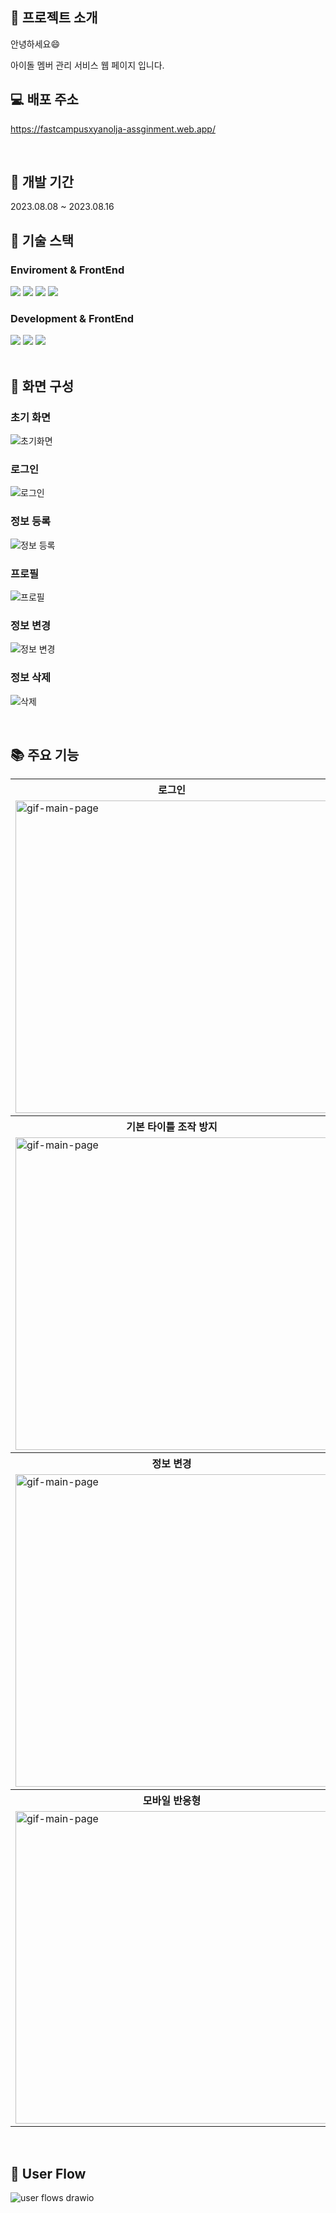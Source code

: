 ## :memo: 프로젝트 소개

안녕하세요:smile: 

아이돌 멤버 관리 서비스 웹 페이지 입니다.
<br/>

##  :computer: 배포 주소

https://fastcampusxyanolja-assginment.web.app/

<br>

##  :calendar: 개발 기간

2023.08.08 ~ 2023.08.16
<br>
##  :hammer: 기술 스택

### Enviroment & FrontEnd
<div>
  <img src="https://img.shields.io/badge/visual studio code-007ACC?style=for-the-badge&logo=visual studio&logoColor=white">
  <img src="https://img.shields.io/badge/github-181717?style=for-the-badge&logo=github&logoColor=white">
  <img src="https://img.shields.io/badge/git-F05032?style=for-the-badge&logo=git&logoColor=white">
  <img src="https://img.shields.io/badge/Firebase-FFCA28?style=for-the-badge&logo=firebase&logoColor=black"/>
  

</div>
  
### Development & FrontEnd
<div>
  
  <img src="https://img.shields.io/badge/css-1572B6?style=for-the-badge&logo=css3&logoColor=white"> 
  <img src="https://img.shields.io/badge/javascript-F7DF1E?style=for-the-badge&logo=javascript&logoColor=black"> 
  <img src="https://img.shields.io/badge/HTML5-E34F26?style=for-the-badge&logo=html5&logoColor=white">
  </div>
<br>

## :art: 화면 구성
### 초기 화면
![초기화면](https://github.com/KDT1-FE/Y_FE_JAVASCRIPT_PICTURE/assets/37584686/7d85a09d-e2b4-4fd2-a33a-93c61348a39b)
### 로그인
![로그인](https://github.com/KDT1-FE/Y_FE_JAVASCRIPT_PICTURE/assets/37584686/6186a10d-fe1d-400d-9e7e-630ff821ace5)
### 정보 등록
![정보 등록](https://github.com/KDT1-FE/Y_FE_JAVASCRIPT_PICTURE/assets/37584686/f5d7139a-ff09-4766-88cc-b9e54fa86a55)
### 프로필
![프로필](https://github.com/KDT1-FE/Y_FE_JAVASCRIPT_PICTURE/assets/37584686/a50b6168-0899-4590-b672-5508413036fe)
### 정보 변경
![정보 변경](https://github.com/KDT1-FE/Y_FE_JAVASCRIPT_PICTURE/assets/37584686/23b3e9a9-9483-4b1e-a79d-871bbc02e28a)
### 정보 삭제
![삭제](https://github.com/KDT1-FE/Y_FE_JAVASCRIPT_PICTURE/assets/37584686/9e5564d1-efce-42cb-9988-d6a52c73561f)

<br>

## :books: 주요 기능

<div align="center">
  <table>
    <tr align="center">
      <th>로그인</th>
      <th>게스트 / 매니저 권한 분리</th>
    </tr>
    <tr>
      <td><img src="https://github.com/KDT1-FE/Y_FE_JAVASCRIPT_PICTURE/assets/37584686/cdbcbb77-9697-4066-af19-3832126e8d05"alt="gif-main-page" width="500"></td>
      <td><img src="https://github.com/KDT1-FE/Y_FE_JAVASCRIPT_PICTURE/assets/37584686/7dd25142-6c6e-4176-a3cb-baeb5c8013fb"alt="gif-main-page" width="500"></td>
    </tr>
    <tr align="center">
      <th>기본 타이틀 조작 방지</th>
      <th>정보 등록</th>
    </tr>
    <tr>
      <td><img src="https://github.com/KDT1-FE/Y_FE_JAVASCRIPT_PICTURE/assets/37584686/c88c5cbd-832b-4090-9dc7-31f4ae39f429"alt="gif-main-page" width="500"></td>
      <td><img src="https://github.com/KDT1-FE/Y_FE_JAVASCRIPT_PICTURE/assets/37584686/b4a2ed0f-0877-43c4-a001-9a6257612d5b"alt="gif-main-page" width="500"></td>
    </tr>
   <tr align="center">
      <th>정보 변경</th>
      <th>정보 삭제</th>
    </tr>
    <tr>
      <td><img src="https://github.com/KDT1-FE/Y_FE_JAVASCRIPT_PICTURE/assets/37584686/f3d6d5ae-a8c2-4014-ac0a-fff41b92ec3c"alt="gif-main-page" width="500"></td>
      <td><img src="https://github.com/KDT1-FE/Y_FE_JAVASCRIPT_PICTURE/assets/37584686/c3c0e62c-15e3-4377-a1f8-b5e9f1f7325f"alt="gif-main-page" width="500"></td>
    </tr>
    <tr align="center">
      <th>모바일 반응형</th>
    </tr>
    <tr>
      <td><img src="https://github.com/KDT1-FE/Y_FE_JAVASCRIPT_PICTURE/assets/37584686/348a4d11-1909-4052-9a7b-e95e41686865"alt="gif-main-page" width="500"></td>
    </tr>
  </table>
</div>
<br>

## :ok_person: User Flow
![user flows drawio](https://github.com/KDT1-FE/Y_FE_JAVASCRIPT_PICTURE/assets/37584686/7a8017d4-5ec2-433b-b4ac-545a7da93f4b)
